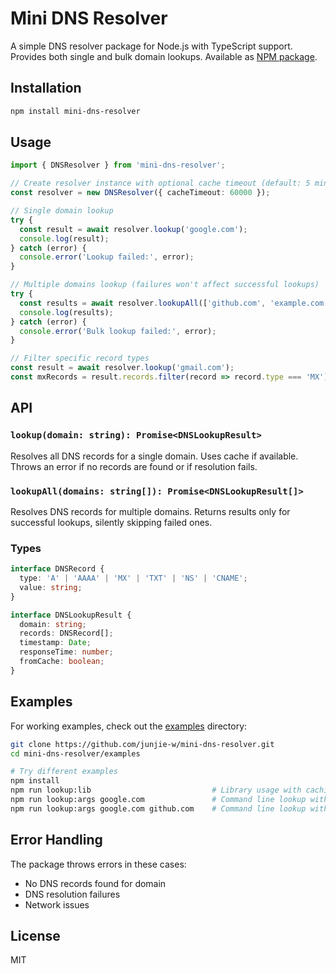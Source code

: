 # Mini DNS Resolver

A simple DNS resolver package for Node.js with TypeScript support. Provides both single and bulk domain lookups. Available as [NPM package](https://www.npmjs.com/package/mini-dns-resolver).

## Installation

```bash
npm install mini-dns-resolver
```

## Usage

```typescript
import { DNSResolver } from 'mini-dns-resolver';

// Create resolver instance with optional cache timeout (default: 5 minutes)
const resolver = new DNSResolver({ cacheTimeout: 60000 });

// Single domain lookup
try {
  const result = await resolver.lookup('google.com');
  console.log(result);
} catch (error) {
  console.error('Lookup failed:', error);
}

// Multiple domains lookup (failures won't affect successful lookups)
try {
  const results = await resolver.lookupAll(['github.com', 'example.com']);
  console.log(results);
} catch (error) {
  console.error('Bulk lookup failed:', error);
}

// Filter specific record types
const result = await resolver.lookup('gmail.com');
const mxRecords = result.records.filter(record => record.type === 'MX');
```

## API

### `lookup(domain: string): Promise<DNSLookupResult>`
Resolves all DNS records for a single domain. Uses cache if available. Throws an error if no records are found or if resolution fails.

### `lookupAll(domains: string[]): Promise<DNSLookupResult[]>`
Resolves DNS records for multiple domains. Returns results only for successful lookups, silently skipping failed ones.

### Types

```typescript
interface DNSRecord {
  type: 'A' | 'AAAA' | 'MX' | 'TXT' | 'NS' | 'CNAME';
  value: string;
}

interface DNSLookupResult {
  domain: string;
  records: DNSRecord[];
  timestamp: Date;
  responseTime: number;
  fromCache: boolean;
}
```

## Examples

For working examples, check out the [examples](https://github.com/junjie-w/mini-dns-resolver/tree/main/examples) directory:

```bash
git clone https://github.com/junjie-w/mini-dns-resolver.git
cd mini-dns-resolver/examples

# Try different examples
npm install
npm run lookup:lib                           # Library usage with caching example
npm run lookup:args google.com               # Command line lookup with single domain
npm run lookup:args google.com github.com    # Command line lookup with multiple domains
```

## Error Handling

The package throws errors in these cases:
- No DNS records found for domain
- DNS resolution failures
- Network issues

## License

MIT